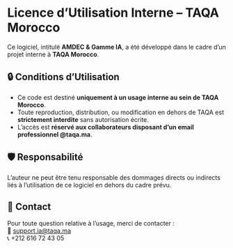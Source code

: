 # Licence d’Utilisation Interne – TAQA Morocco

Ce logiciel, intitulé **AMDEC & Gamme IA**, a été développé dans le cadre d’un projet interne à **TAQA Morocco**.

## 🔒 Conditions d’Utilisation

- Ce code est destiné **uniquement à un usage interne au sein de TAQA Morocco**.
- Toute reproduction, distribution, ou modification en dehors de TAQA est **strictement interdite** sans autorisation écrite.
- L’accès est **réservé aux collaborateurs disposant d’un email professionnel @taqa.ma**.

## 🛡️ Responsabilité

L’auteur ne peut être tenu responsable des dommages directs ou indirects liés à l’utilisation de ce logiciel en dehors du cadre prévu.

## 📧 Contact

Pour toute question relative à l’usage, merci de contacter :  
📩 support.ia@taqa.ma  
📞 +212 616 72 43 05